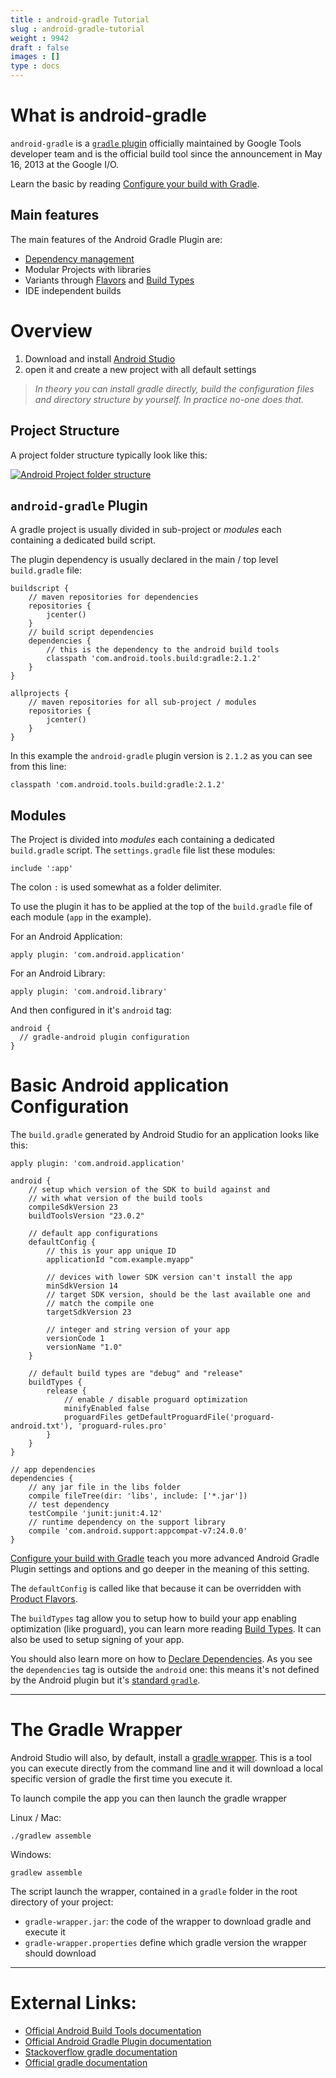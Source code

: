 ```yaml
---
title : android-gradle Tutorial
slug : android-gradle-tutorial
weight : 9942
draft : false
images : []
type : docs
---
```


What is android-gradle
===

`android-gradle` is a [`gradle` plugin][1] officially maintained by Google Tools developer team and is the official build tool since the announcement in May 16, 2013 at the Google I/O.

Learn the basic by reading [Configure your build with Gradle][4].

Main features
---
The main features of the Android Gradle Plugin are:

 - [Dependency management][7]
 - Modular Projects with libraries
 - Variants through [Flavors][5] and [Build Types][6]
 - IDE independent builds

Overview
===

 1. Download and install [Android Studio][2]
 2. open it and create a new project with all default settings

> *In theory you can install gradle directly, build the configuration files and directory structure by yourself. In practice no-one does
> that.*

Project Structure
---
A project folder structure typically look like this:

[![Android Project folder structure][3]][3]

`android-gradle` Plugin
---

A gradle project is usually divided in sub-project or *modules* each containing a dedicated build script.

The plugin dependency is usually declared in the main / top level `build.gradle` file:

    buildscript {
        // maven repositories for dependencies
        repositories {
            jcenter()
        }
        // build script dependencies
        dependencies {
            // this is the dependency to the android build tools
            classpath 'com.android.tools.build:gradle:2.1.2'
        }
    }
    
    allprojects {
        // maven repositories for all sub-project / modules
        repositories {
            jcenter()
        }
    }

In this example the `android-gradle` plugin version is `2.1.2` as you can see from this line:

    classpath 'com.android.tools.build:gradle:2.1.2'

Modules
---

The Project is divided into *modules* each containing a dedicated `build.gradle` script. The `settings.gradle` file list these modules:

    include ':app'

The colon `:` is used somewhat as a folder delimiter.

To use the plugin it has to be applied at the top of the `build.gradle` file of each module (`app` in the example).

For an Android Application:

    apply plugin: 'com.android.application'

For an Android Library:

    apply plugin: 'com.android.library'

And then configured in it's `android` tag:

    android {
      // gradle-android plugin configuration
    }

Basic Android application Configuration
===
The `build.gradle` generated by Android Studio for an application looks like this:

<!-- language: groovy -->

    apply plugin: 'com.android.application'
    
    android {
        // setup which version of the SDK to build against and
        // with what version of the build tools
        compileSdkVersion 23
        buildToolsVersion "23.0.2"
    
        // default app configurations
        defaultConfig {
            // this is your app unique ID
            applicationId "com.example.myapp"
            
            // devices with lower SDK version can't install the app
            minSdkVersion 14
            // target SDK version, should be the last available one and
            // match the compile one
            targetSdkVersion 23
            
            // integer and string version of your app
            versionCode 1
            versionName "1.0"
        }
        
        // default build types are "debug" and "release"
        buildTypes {
            release {
                // enable / disable proguard optimization
                minifyEnabled false
                proguardFiles getDefaultProguardFile('proguard-android.txt'), 'proguard-rules.pro'
            }
        }
    }
    
    // app dependencies
    dependencies {
        // any jar file in the libs folder
        compile fileTree(dir: 'libs', include: ['*.jar'])
        // test dependency
        testCompile 'junit:junit:4.12'
        // runtime dependency on the support library
        compile 'com.android.support:appcompat-v7:24.0.0'
    }

[Configure your build with Gradle][4] teach you more advanced Android Gradle Plugin settings and options and go deeper in the meaning of this setting.

The `defaultConfig` is called like that because it can be overridden with [Product Flavors][5].

The `buildTypes` tag allow you to setup how to build your app enabling optimization (like proguard), you can learn more reading [Build Types][6]. It can also be used to setup signing of your app.

You should also learn more on how to [Declare Dependencies][7]. As you see the `dependencies` tag is outside the `android` one: this means it's not defined by the Android plugin but it's [standard `gradle`][8].

---

The Gradle Wrapper
===

Android Studio will also, by default, install a [gradle wrapper][9]. This is a tool you can execute directly from the command line and it will download a local specific version of gradle the first time you execute it.

To launch compile the app you can then launch the gradle wrapper

Linux / Mac:

    ./gradlew assemble

Windows:

    gradlew assemble

The script launch the wrapper, contained in a `gradle` folder in the root directory of your project:

 - `gradle-wrapper.jar`: the code of the wrapper to download gradle and execute it
 - `gradle-wrapper.properties` define which gradle version the wrapper should download

---

External Links:
===

 - [Official Android Build Tools documentation][10]
 - [Official Android Gradle Plugin documentation][11]
 - [Stackoverflow gradle documentation][12]
 - [Official gradle documentation][13]


  [1]: https://www.wikiod.com/gradle/gradle-plugins
  [2]: https://developer.android.com/studio/index.html
  [3]: http://i.stack.imgur.com/9WQxyl.png
  [4]: https://www.wikiod.com/android-gradle/configure-your-build-with-gradle
  [5]: https://www.wikiod.com/android-gradle/configure-product-flavors
  [6]: https://www.wikiod.com/android-gradle/configure-build-types
  [7]: https://www.wikiod.com/android-gradle/declare-dependencies
  [8]: https://www.wikiod.com/gradle/dependencies
  [9]: https://docs.gradle.org/current/userguide/gradle_wrapper.html
  [10]: https://developer.android.com/studio/build/index.html
  [11]: http://tools.android.com/tech-docs/new-build-system/user-guide
  [12]: https://www.wikiod.com/docs/gradle
  [13]: https://gradle.org/documentation/

